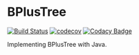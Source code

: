 # BPlusTree

[![Build Status](https://travis-ci.com/UTAP/APHTTP.svg?branch=template-engine)](https://travis-ci.com/UTAP/APHTTP)
[![codecov](https://codecov.io/gh/mr-bat/BPlusTree/branch/master/graph/badge.svg)](https://codecov.io/gh/mr-bat/BPlusTree)
[![Codacy Badge](https://api.codacy.com/project/badge/Grade/18082c8908db4692bd702aa448734b33)](https://www.codacy.com/app/abateni/BPlusTree?utm_source=github.com&amp;utm_medium=referral&amp;utm_content=mr-bat/BPlusTree&amp;utm_campaign=Badge_Grade)

Implementing BPlusTree with Java.
